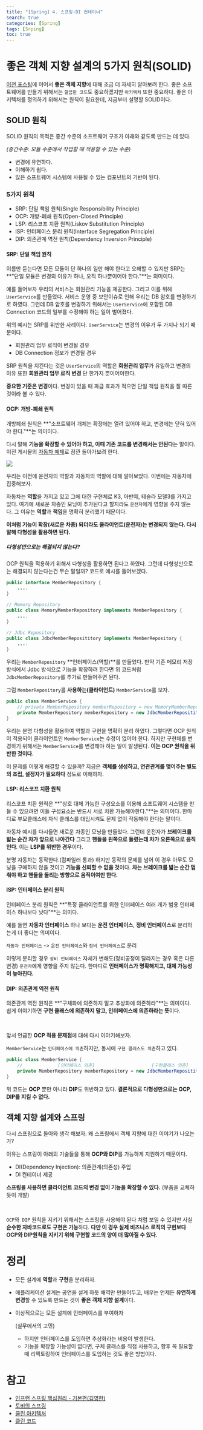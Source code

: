 ```yaml
---
title: "[Spring] 4. 스프링-DI 컨테이너"
search: true
categories: [Spring]
tags: [Srping]
toc: true
---
```




# 좋은 객체 지향 설계의 5가지 원칙(SOLID)

[이전 포스팅]({{site.url}}/posts/spring-02)에 이어서 **좋은 객체 지향**에 대해 조금 더 자세히 알아보려 한다.  좋은 소프트웨어를 만들기 위해서는 `깔끔한 코드`도 중요하겠지만 `아키텍처` 또한 중요하다. 좋은 아키텍처를 정의하기 위해서는 원칙이 필요한데, 지금부터 설명할 SOLID이다.



## SOLID 원칙

SOLID 원칙의 목적은 중간 수준의 소프트웨어 구조가 아래와 같도록 만드는 데 있다.

*(중간수준: 모듈 수준에서 작업할 때 적용할 수 있는 수준)*

- 변경에 유연하다.
- 이해하기 쉽다.
- 많은 소프트웨어 시스템에 사용될 수 있는 컴포넌트의 기반이 된다.



### 5가지 원칙

- SRP: 단일 책임 원칙(Single Responsibility Principle)
- OCP: 개방-폐쇄 원칙(Open-Closed Principle)
- LSP: 리스코프 치환 원칙(Liskov Substitution Principle)
- ISP: 인터페이스 분리 원칙(Interface Segregation Principle)
- DIP: 의존관계 역전 원칙(Dependency Inversion Principle)



#### SRP: 단일 책임 원칙

이름만 듣는다면 모든 모듈이 단 하나의 일만 해야 한다고 오해할 수 있지만 SRP는 **"단일 모듈은 변경의 이유가 하나, 오직 하나뿐이어야 한다."**는 의미이다.

예를 들어보자 우리의 서비스는 회원관리 기능을 제공한다. 그리고 이를 위해 `UserService`를 만들었다. 서비스 운영 중 보안이슈로 인해 우리는 DB 암호를 변경하기로 하였다. 그런데 DB 암호를 변경하기 위해서는 `UserService`에 포함된 DB Connection 코드의 일부를 수정해야 하는 일이 벌어졌다.

위의 예시는 SRP를 위반한 사례이다. `UserService`는 변경의 이유가 두 가지나 되기 때문이다.

- 회원관리 업무 로직이 변경될 경우
- DB Connection 정보가 변경될 경우



SRP 원칙을 지킨다는 것은 `UserService`의 역할은 **회원관리 업무**가 유일하고 변경의 이유 또한 **회원관리 업무 로직 변경** 단 한가지 뿐이어야한다.

**중요한 기준은 변경**이다. 변경이 있을 때 파급 효과가 적으면 단일 책임 원칙을 잘 따른 것이라 볼 수 있다.



#### OCP: 개방-폐쇄 원칙

개방폐쇄 원칙은 **"소프트웨어 개체는 확장에는 열려 있어야 하고, 변경에는 닫혀 있어야 한다."**는 의미이다.

다시 말해 **기능을 확장할 수 있어야 하고, 이때 기존 코드를 변경해서는 안된다**는 말이다. 이전 게시물의 [자동차 예제]({{site.url}}/posts/spring-02/#%EB%8B%A4%ED%98%95%EC%84%B1)로 잠깐 돌아가보려 한다.

![]({{site.url}}/assets/img/post/spring/02/polymorphism-01.PNG)

우리는 이전에 운전자의 역할과 자동차의 역할에 대해 알아보았다. 이번에는 자동차에 집중해보자.

자동차는 **역할**을 가지고 있고 그에 대한 구현체로 K3, 아반떼, 테슬라 모델3를 가지고 있다. 여기에 새로운 차종인 모닝이 추가된다고 할지라도 `운전자`에게 영향을 주지 않는다. 그 이유는 **역할**과 **책임**을 명확히 분리했기 때문이다.

**이처럼 기능이 확장(새로운 차종) 되더라도 클라이언트(운전자)는 변경되지 않는다. 다시 말해 다형성을 활용하면 된다.**



##### 다형성만으로는 해결되지 않는다?

OCP 원칙을 적용하기 위해서 다형성을 활용하면 된다고 하였다. 그런데 다형성만으로는 해결되지 않는다는건 무슨 말일까? 코드로 예시를 들어보겠다.

```java
public interface MemberRepository {
	....
}
```

```java
// Memory Repository
public class MemoryMemberRepository implements MemberRepository {
	....
}

// Jdbc Repository
public class JdbcMemberReposititory implements MemberRepository {
	....
}
```

우리는 `MemberRepository` **인터페이스(역할)**를 만들었다. 만약 기존 메모리 저장 방식에서 Jdbc 방식으로 기능을 확장하려 한다면 위 코드처럼 `JdbcMemberRepository`를 추가로 만들어주면 된다.

그럼 `MemberRepository`를 **사용하는(클라이언트)** `MemberService`를 보자.

```java
public class MemberService {
	// private MemberRepository memberRepository = new MemoryMemberRepository();
	private MemberRepository memberRepository = new JdbcMemberReposititory();
}
```

우리는 분명 다형성을 활용하여 역할과 구현을 명확히 분리 하였다. 그렇다면 OCP 원칙이 적용되어 클라이언트인 `MemberService`는 수정이 없어야 한다. 하지만 구현체를 변경하기 위해서는 `MemberService`를 변경해야 하는 일이 발생된다. **이는 OCP 원칙을 위반한 것이다.**

이 문제를 어떻게 해결할 수 있을까? 지금은 **객체를 생성하고, 연관관계를 맺어주는 별도의 조립, 설정자가 필요하다** 정도로 이해하자.



#### LSP: 리스코프 치환 원칙

리스코프 치환 원칙은 **"상호 대체 가능한 구성요소를 이용해 소프트웨어 시스템을 만들 수 있으려면 이들 구성요소는 반드시 서로 치환 가능해야한다."**는 의미이다.  한마디로 부모클래스에 자식 클래스를 대입시켜도 문제 없이 작동해야 한다는 말이다.



자동차 예시를 다시들면 새로운 차종인 모닝을 만들었다. 그런데 운전자가 **브레이크를 밟는 순간 차가 앞으로 나아간다** 그리고 **핸들을 왼쪽으로 돌렸는데 차가 오른쪽으로 움직인다**. 이는 **LSP를 위반한 경우**이다.

분명 자동차는 동작한다.(컴파일러 통과) 하지만 동작의 문제를 넘어 이 경우 아무도 모닝을 구매하지 않을 것이고 **기능을 신뢰할 수 없을 것**이다.  **차는 브레이크를 밟는 순간 멈춰야 하고 핸들을 돌리는 방향으로 움직이여만 한다.**



#### ISP: 인터페이스 분리 원칙

인터페이스 분리 원칙은 **"특정 클라이언트를 위한 인터페이스 여러 개가 범용 인터페이스 하나보다 낫다"**는 의미다.



예를 들면 **자동차 인터페이스** 하나 보다는 **운전 인터페이스**, **정비 인터페이스**로 분리하는게 더 좋다는 의미이다.

`자동차 인터페이스` -> `운전 인터페이스`와 `정비 인터페이스`로 분리

이렇게 분리할 경우 `정비 인터페이스` 자체가 변해도(정비공정이 달라지는 경우 혹은 다른 변경) `운전자`에게 영향을 주지 않는다. 한마디로 **인터페이스가 명확해지고, 대체 가능성이 높아진다.**



#### DIP: 의존관계 역전 원칙

의존관계 역전 원칙은 **"구체화에 의존하지 말고 추상화에 의존하라"**는 의미이다. 쉽게 이야기하면 **구현 클래스에 의존하지 말고, 인터페이스에 의존하라는 뜻**이다.

<br>

앞서 언급한 **OCP 적용 문제점**에 대해 다시 이야기해보자.

`MemberService`는 `인터페이스에 의존`하지만, 동시에 `구현 클래스도 의존`하고 있다.

```java
public class MemberService {
    //             [인터페이스 의존]                     [구현클래스 의존]
	private MemberRepository memberRepository = new JdbcMemberReposititory();
}
```

위 코드는 **OCP** 뿐만 아니라 **DIP**도 위반하고 있다. **결론적으로 다형성만으로는 OCP, DIP를 지킬 수 없다.**



## 객체 지향 설계와 스프링

다시 스프링으로 돌아와 생각 해보자. 왜 스프링에서 객체 지향에 대한 이야기가 나오는가?

이유는 스프링이 아래의 기술들을 통해 **OCP와 DIP**를 가능하게 지원하기 때문이다.

- DI(Dependency Injection): 의존관계(의존성) 주입
- DI 컨테이너 제공

**스프링을 사용하면 클라이언트 코드의 변경 없이 기능을 확장할 수 있다.** (부품을 교체하듯이 개발)

<br>

`OCP`와` DIP` 원칙을 지키기 위해서는 스프링을 사용해야 된다 처럼 보일 수 있지만 사실 **순수한 자바코드로도 구현은 가능**하다. **다만 이 경우 실제 비즈니스 로직의 구현보다 OCP와 DIP원칙을 지키기 위해 구현할 코드의 양이 더 많아질 수 있다.**



# 정리

- 모든 설계에 **역할**과 **구현**을 분리하자.

- 애플리케이션 설계는 공연을 설계 하듯 배역만 만들어두고, 배우는 언제든 **유연하게 변경**할 수 있도록 만드는 것이 **좋은 객체 지향 설계**이다.

- 이상적으로는 모든 설계에 인터페이스를 부여하자

  (실무에서의 고민)

  - 하지만 인터페이스를 도입하면 추상화라는 비용이 발생한다.
  - 기능을 확장할 가능성이 없다면, 구체 클래스를 직접 사용하고, 향후 꼭 필요할 때 리팩토링하여 인터페이스를 도입하는 것도 좋은 방법이다.



# 참고

- [인프런 스프링 핵심원리 - 기본편(김영한)](https://www.inflearn.com/course/%EC%8A%A4%ED%94%84%EB%A7%81-%ED%95%B5%EC%8B%AC-%EC%9B%90%EB%A6%AC-%EA%B8%B0%EB%B3%B8%ED%8E%B8/dashboard)
- [토비의 스프링](http://www.kyobobook.co.kr/product/detailViewKor.laf?ejkGb=KOR&mallGb=KOR&barcode=9788960773417&orderClick=LAG&Kc=)
- [클린 아키텍처](http://www.kyobobook.co.kr/product/detailViewKor.laf?ejkGb=KOR&mallGb=KOR&barcode=9788966262472&orderClick=LAG&Kc=)
- [클린 코드](http://www.kyobobook.co.kr/product/detailViewKor.laf?ejkGb=KOR&mallGb=KOR&barcode=9788966260959&orderClick=LAG&Kc=)


